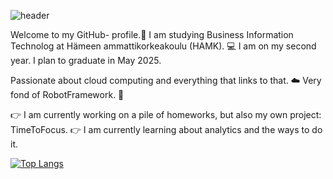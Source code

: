 
![header](https://github.com/tiibuturner/tiibuturner/assets/111892419/e85b8dd4-bc5b-4a17-b306-723ad9a5d263)

Welcome to my GitHub- profile.👋
I am studying Business Information Technolog at Hämeen ammattikorkeakoulu (HAMK). 💻
I am on my second year. I plan to graduate in May 2025.

Passionate about cloud computing and everything that links to that. ☁️
Very fond of RobotFramework. 🤖

👉 I am currently working on a pile of homeworks, but also my own project: TimeToFocus.
👉 I am currently learning about analytics and the ways to do it.


[![Top Langs](https://github-readme-stats.vercel.app/api/top-langs/?username=tiibuturner&layout=donut-vertical)](https://github.com/anuraghazra/github-readme-stats)




